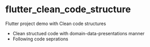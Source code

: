 # flutter_clean_code_structure
Flutter project demo with Clean code structures

- Clean structued code with domain-data-presentations manner
- Following code seprations 
